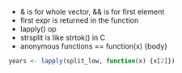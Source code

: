 - & is for whole vector, && is for first element
- first expr is returned in the function
- lapply() op
- strsplit is like strtok() in C
- anonymous functions == function(x) {body}
```r
years <- lapply(split_low, function(x) {x[2]})
```


